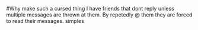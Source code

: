 #Why make such a cursed thing
I have friends that dont reply unless multiple messages are thrown at them.
By repetedly @ them they are forced to read their messages. simples
